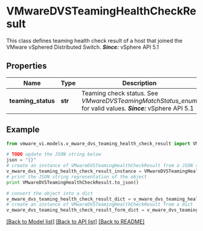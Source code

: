 # VMwareDVSTeamingHealthCheckResult

This class defines teaming health check result of a host that joined the VMware vSphered Distributed Switch.  ***Since:*** vSphere API 5.1 

## Properties
Name | Type | Description | Notes
------------ | ------------- | ------------- | -------------
**teaming_status** | **str** | Teaming check status.  See *VMwareDVSTeamingMatchStatus_enum* for valid values.  ***Since:*** vSphere API 5.1  | 

## Example

```python
from vmware_vi.models.v_mware_dvs_teaming_health_check_result import VMwareDVSTeamingHealthCheckResult

# TODO update the JSON string below
json = "{}"
# create an instance of VMwareDVSTeamingHealthCheckResult from a JSON string
v_mware_dvs_teaming_health_check_result_instance = VMwareDVSTeamingHealthCheckResult.from_json(json)
# print the JSON string representation of the object
print VMwareDVSTeamingHealthCheckResult.to_json()

# convert the object into a dict
v_mware_dvs_teaming_health_check_result_dict = v_mware_dvs_teaming_health_check_result_instance.to_dict()
# create an instance of VMwareDVSTeamingHealthCheckResult from a dict
v_mware_dvs_teaming_health_check_result_form_dict = v_mware_dvs_teaming_health_check_result.from_dict(v_mware_dvs_teaming_health_check_result_dict)
```
[[Back to Model list]](../README.md#documentation-for-models) [[Back to API list]](../README.md#documentation-for-api-endpoints) [[Back to README]](../README.md)


